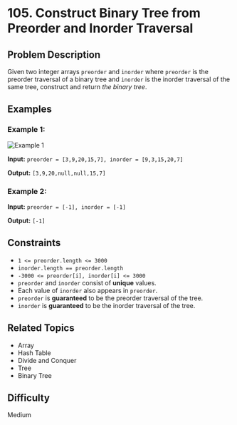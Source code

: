 # 105. Construct Binary Tree from Preorder and Inorder Traversal

## Problem Description

Given two integer arrays `preorder` and `inorder` where `preorder` is the preorder traversal of a binary tree and `inorder` is the inorder traversal of the same tree, construct and return *the binary tree*.

## Examples

### Example 1:
![Example 1](https://assets.leetcode.com/uploads/2021/02/19/tree.jpg)

**Input:** `preorder = [3,9,20,15,7], inorder = [9,3,15,20,7]`

**Output:** `[3,9,20,null,null,15,7]`

### Example 2:

**Input:** `preorder = [-1], inorder = [-1]`

**Output:** `[-1]`

## Constraints

- `1 <= preorder.length <= 3000`
- `inorder.length == preorder.length`
- `-3000 <= preorder[i], inorder[i] <= 3000`
- `preorder` and `inorder` consist of **unique** values.
- Each value of `inorder` also appears in `preorder`.
- `preorder` is **guaranteed** to be the preorder traversal of the tree.
- `inorder` is **guaranteed** to be the inorder traversal of the tree.

## Related Topics

- Array
- Hash Table
- Divide and Conquer
- Tree
- Binary Tree

## Difficulty

Medium
